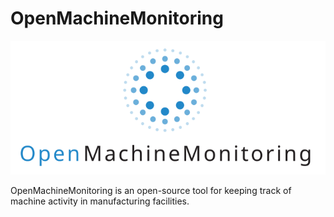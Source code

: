 # OpenMachineMonitoring

![OpenMachineMonitoring logo](assets/OMM_Logo_3.svg)

OpenMachineMonitoring is an open-source tool for keeping track of machine activity in manufacturing facilities.
